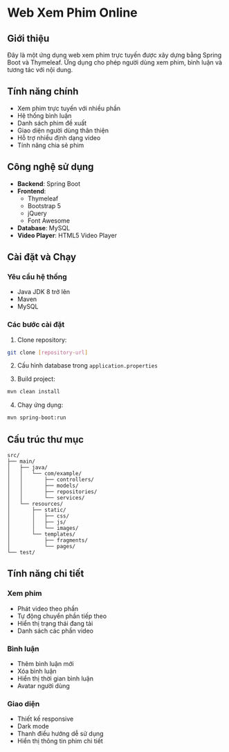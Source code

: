 # Web Xem Phim Online

## Giới thiệu
Đây là một ứng dụng web xem phim trực tuyến được xây dựng bằng Spring Boot và Thymeleaf. Ứng dụng cho phép người dùng xem phim, bình luận và tương tác với nội dung.

## Tính năng chính
- Xem phim trực tuyến với nhiều phần
- Hệ thống bình luận
- Danh sách phim đề xuất
- Giao diện người dùng thân thiện
- Hỗ trợ nhiều định dạng video
- Tính năng chia sẻ phim

## Công nghệ sử dụng
- **Backend**: Spring Boot
- **Frontend**: 
  - Thymeleaf
  - Bootstrap 5
  - jQuery
  - Font Awesome
- **Database**: MySQL
- **Video Player**: HTML5 Video Player

## Cài đặt và Chạy

### Yêu cầu hệ thống
- Java JDK 8 trở lên
- Maven
- MySQL

### Các bước cài đặt
1. Clone repository:
```bash
git clone [repository-url]
```

2. Cấu hình database trong `application.properties`

3. Build project:
```bash
mvn clean install
```

4. Chạy ứng dụng:
```bash
mvn spring-boot:run
```

## Cấu trúc thư mục
```
src/
├── main/
│   ├── java/
│   │   └── com/example/
│   │       ├── controllers/
│   │       ├── models/
│   │       ├── repositories/
│   │       └── services/
│   └── resources/
│       ├── static/
│       │   ├── css/
│       │   ├── js/
│       │   └── images/
│       └── templates/
│           ├── fragments/
│           └── pages/
└── test/
```

## Tính năng chi tiết

### Xem phim
- Phát video theo phần
- Tự động chuyển phần tiếp theo
- Hiển thị trạng thái đang tải
- Danh sách các phần video

### Bình luận
- Thêm bình luận mới
- Xóa bình luận
- Hiển thị thời gian bình luận
- Avatar người dùng

### Giao diện
- Thiết kế responsive
- Dark mode
- Thanh điều hướng dễ sử dụng
- Hiển thị thông tin phim chi tiết


